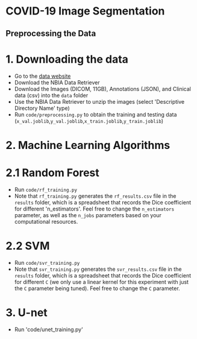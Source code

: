 # COVID-19 Image Segmentation
 
## Preprocessing the Data
# 1. Downloading the data
- Go to the [data website](https://wiki.cancerimagingarchive.net/pages/viewpage.action?pageId=80969742#80969742bcab02c187174a288dbcbf95d26179e8)
- Download the NBIA Data Retriever
- Download the Images (DICOM, 11GB), Annotations (JSON), and Clinical data (csv) into the `data` folder
- Use the NBIA Data Retriever to unzip the images (select 'Descriptive Directory Name' type)
- Run `code/preprocessing.py` to obtain the training and testing data (`x_val.joblib`,`y_val.joblib`,`x_train.joblib`,`y_train.joblib`)

# 2. Machine Learning Algorithms
# 2.1 Random Forest
- Run `code/rf_training.py`
- Note that `rf_training.py` generates the `rf_results.csv` file in the `results` folder, which is a spreadsheet that records the Dice coefficient for different 'n_estimators'. Feel free to change the `n_estimators` parameter, as well as the `n_jobs` parameters based on your computational resources.

# 2.2 SVM
- Run `code/svr_training.py`
- Note that `svr_training.py` generates the `svr_results.csv` file in the `results` folder, which is a spreadsheet that records the Dice coefficient for different `C` (we only use a linear kernel for this experiment with just the `C` parameter being tuned). Feel free to change the `C` parameter.

# 3. U-net
- Run 'code/unet_training.py'

